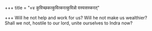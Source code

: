 +++
title = "०४ कुविच्छकत्कुवित्करत्कुविन्नो वस्यसस्करत्"

+++
Will he not help and work for us? Will he not make us wealthier?  
     Shall we not, hostile to our lord, unite ourselves to Indra now?